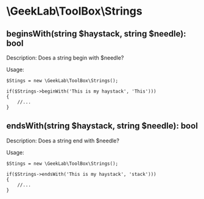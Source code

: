 # \GeekLab\ToolBox\Strings
## beginsWith(string $haystack, string $needle): bool
Description: Does a string begin with $needle?
 
Usage:
    
    $Stings = new \GeekLab\ToolBox\Strings();
    
    if($Strings->beginWith('This is my haystack', 'This')))
    {
        //...
    }
  
## endsWith(string $haystack, string $needle): bool
Description: Does a string end with $needle?
 
Usage:
    
    $Stings = new \GeekLab\ToolBox\Strings();
    
    if($Strings->endsWith('This is my haystack', 'stack')))
    {
        //...
    }
